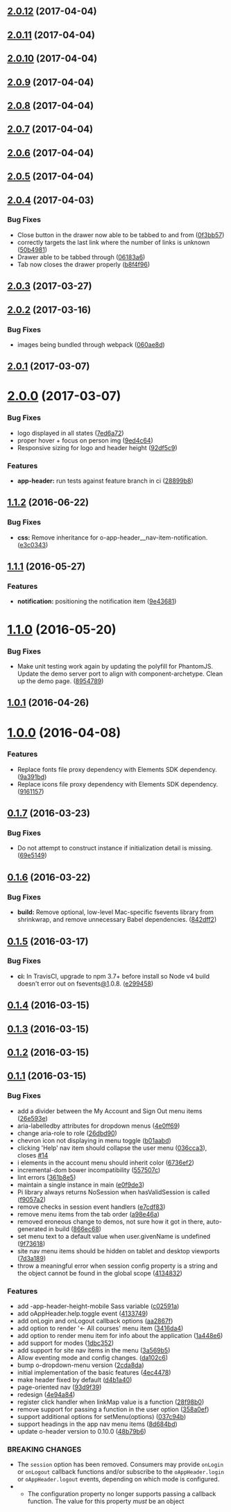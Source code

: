 <a name="2.0.12"></a>
## [2.0.12](https://github.com/Pearson-Higher-Ed/app-header/compare/v2.0.11...v2.0.12) (2017-04-04)



<a name="2.0.11"></a>
## [2.0.11](https://github.com/Pearson-Higher-Ed/app-header/compare/v2.0.10...v2.0.11) (2017-04-04)



<a name="2.0.10"></a>
## [2.0.10](https://github.com/Pearson-Higher-Ed/app-header/compare/v2.0.9...v2.0.10) (2017-04-04)



<a name="2.0.9"></a>
## [2.0.9](https://github.com/Pearson-Higher-Ed/app-header/compare/v2.0.8...v2.0.9) (2017-04-04)



<a name="2.0.8"></a>
## [2.0.8](https://github.com/Pearson-Higher-Ed/app-header/compare/v2.0.7...v2.0.8) (2017-04-04)



<a name="2.0.7"></a>
## [2.0.7](https://github.com/Pearson-Higher-Ed/app-header/compare/v2.0.6...v2.0.7) (2017-04-04)



<a name="2.0.6"></a>
## [2.0.6](https://github.com/Pearson-Higher-Ed/app-header/compare/v2.0.5...v2.0.6) (2017-04-04)



<a name="2.0.5"></a>
## [2.0.5](https://github.com/Pearson-Higher-Ed/app-header/compare/v2.0.4...v2.0.5) (2017-04-04)



<a name="2.0.4"></a>
## [2.0.4](https://github.com/Pearson-Higher-Ed/app-header/compare/v2.0.3...v2.0.4) (2017-04-03)


### Bug Fixes

* Close button in the drawer now able to be tabbed to and from ([0f3bb57](https://github.com/Pearson-Higher-Ed/app-header/commit/0f3bb57))
* correctly targets the last link where the number of links is unknown ([50b4981](https://github.com/Pearson-Higher-Ed/app-header/commit/50b4981))
* Drawer able to be tabbed through ([06183a6](https://github.com/Pearson-Higher-Ed/app-header/commit/06183a6))
* Tab now closes the drawer properly ([b8f4f96](https://github.com/Pearson-Higher-Ed/app-header/commit/b8f4f96))



<a name="2.0.3"></a>
## [2.0.3](https://github.com/Pearson-Higher-Ed/app-header/compare/v2.0.2...v2.0.3) (2017-03-27)



<a name="2.0.2"></a>
## [2.0.2](https://github.com/Pearson-Higher-Ed/app-header/compare/v2.0.1...v2.0.2) (2017-03-16)


### Bug Fixes

* images being bundled through webpack ([060ae8d](https://github.com/Pearson-Higher-Ed/app-header/commit/060ae8d))



<a name="2.0.1"></a>
## [2.0.1](https://github.com/Pearson-Higher-Ed/app-header/compare/v2.0.0...v2.0.1) (2017-03-07)



<a name="2.0.0"></a>
# [2.0.0](https://github.com/Pearson-Higher-Ed/app-header/compare/v1.1.2...v2.0.0) (2017-03-07)


### Bug Fixes

* logo displayed in all states ([7ed6a72](https://github.com/Pearson-Higher-Ed/app-header/commit/7ed6a72))
* proper hover + focus on person img ([9ed4c64](https://github.com/Pearson-Higher-Ed/app-header/commit/9ed4c64))
* Responsive sizing for logo and header height ([92df5c9](https://github.com/Pearson-Higher-Ed/app-header/commit/92df5c9))


### Features

* **app-header:** run tests against feature branch in ci ([28899b8](https://github.com/Pearson-Higher-Ed/app-header/commit/28899b8))



<a name="1.1.2"></a>
## [1.1.2](https://github.com/Pearson-Higher-Ed/app-header/compare/v1.1.1...v1.1.2) (2016-06-22)


### Bug Fixes

* **css:** Remove inheritance for o-app-header__nav-item-notification. ([e3c0343](https://github.com/Pearson-Higher-Ed/app-header/commit/e3c0343))



<a name="1.1.1"></a>
## [1.1.1](https://github.com/Pearson-Higher-Ed/app-header/compare/v1.1.0...v1.1.1) (2016-05-27)


### Features

* **notification:** positioning the notification item ([9e43681](https://github.com/Pearson-Higher-Ed/app-header/commit/9e43681))



<a name="1.1.0"></a>
# [1.1.0](https://github.com/Pearson-Higher-Ed/app-header/compare/v1.0.1...v1.1.0) (2016-05-20)


### Bug Fixes

* Make unit testing work again by updating the polyfill for PhantomJS. Update the demo server port to align with component-archetype. Clean up the demo page. ([8954789](https://github.com/Pearson-Higher-Ed/app-header/commit/8954789))



<a name="1.0.1"></a>
## [1.0.1](https://github.com/Pearson-Higher-Ed/app-header/compare/v1.0.0...v1.0.1) (2016-04-26)



<a name="1.0.0"></a>
# [1.0.0](https://github.com/Pearson-Higher-Ed/app-header/compare/v0.1.7...v1.0.0) (2016-04-08)


### Features

* Replace fonts file proxy dependency with Elements SDK dependency. ([9a391bd](https://github.com/Pearson-Higher-Ed/app-header/commit/9a391bd))
* Replace icons file proxy dependency with Elements SDK dependency. ([9161157](https://github.com/Pearson-Higher-Ed/app-header/commit/9161157))



<a name="0.1.7"></a>
## [0.1.7](https://github.com/Pearson-Higher-Ed/app-header/compare/v0.1.6...v0.1.7) (2016-03-23)


### Bug Fixes

* Do not attempt to construct instance if initialization detail is missing. ([69e5149](https://github.com/Pearson-Higher-Ed/app-header/commit/69e5149))



<a name="0.1.6"></a>
## [0.1.6](https://github.com/Pearson-Higher-Ed/app-header/compare/v0.1.5...v0.1.6) (2016-03-22)


### Bug Fixes

* **build:** Remove optional, low-level Mac-specific fsevents library from shrinkwrap, and remove unnecessary Babel dependencies. ([842dff2](https://github.com/Pearson-Higher-Ed/app-header/commit/842dff2))



<a name="0.1.5"></a>
## [0.1.5](https://github.com/Pearson-Higher-Ed/app-header/compare/v0.1.4...v0.1.5) (2016-03-17)


### Bug Fixes

* **ci:** In TravisCI, upgrade to npm 3.7+ before install so Node v4 build doesn't error out on fsevents[@1](https://github.com/1).0.8. ([e299458](https://github.com/Pearson-Higher-Ed/app-header/commit/e299458))



<a name="0.1.4"></a>
## [0.1.4](https://github.com/Pearson-Higher-Ed/app-header/compare/v0.1.3...v0.1.4) (2016-03-15)



<a name="0.1.3"></a>
## [0.1.3](https://github.com/Pearson-Higher-Ed/app-header/compare/v0.1.2...v0.1.3) (2016-03-15)



<a name="0.1.2"></a>
## [0.1.2](https://github.com/Pearson-Higher-Ed/app-header/compare/v0.1.1...v0.1.2) (2016-03-15)



<a name="0.1.1"></a>
## [0.1.1](https://github.com/Pearson-Higher-Ed/app-header/compare/4ec4478...v0.1.1) (2016-03-15)


### Bug Fixes

* add a divider between the My Account and Sign Out menu items ([26e593e](https://github.com/Pearson-Higher-Ed/app-header/commit/26e593e))
* aria-labelledby attributes for dropdown menus ([4e0ff69](https://github.com/Pearson-Higher-Ed/app-header/commit/4e0ff69))
* change aria-role to role ([26dbd90](https://github.com/Pearson-Higher-Ed/app-header/commit/26dbd90))
* chevron icon not displaying in menu toggle ([b01aabd](https://github.com/Pearson-Higher-Ed/app-header/commit/b01aabd))
* clicking 'Help' nav item should collapse the user menu ([036cca3](https://github.com/Pearson-Higher-Ed/app-header/commit/036cca3)), closes [#14](https://github.com/Pearson-Higher-Ed/app-header/issues/14)
* i elements in the account menu should inherit color ([6736ef2](https://github.com/Pearson-Higher-Ed/app-header/commit/6736ef2))
* incremental-dom bower incompatibility ([557507c](https://github.com/Pearson-Higher-Ed/app-header/commit/557507c))
* lint errors ([361b8e5](https://github.com/Pearson-Higher-Ed/app-header/commit/361b8e5))
* maintain a single instance in main ([e0f9de3](https://github.com/Pearson-Higher-Ed/app-header/commit/e0f9de3))
* Pi library always returns NoSession when hasValidSession is called ([f9057a2](https://github.com/Pearson-Higher-Ed/app-header/commit/f9057a2))
* remove checks in session event handlers ([e7cdf83](https://github.com/Pearson-Higher-Ed/app-header/commit/e7cdf83))
* remove menu items from the tab order ([a98e46a](https://github.com/Pearson-Higher-Ed/app-header/commit/a98e46a))
* removed eroneous change to demos, not sure how it got in there, auto-generated in build ([866ec68](https://github.com/Pearson-Higher-Ed/app-header/commit/866ec68))
* set menu text to a default value when user.givenName is undefined ([9f73618](https://github.com/Pearson-Higher-Ed/app-header/commit/9f73618))
* site nav menu items should be hidden on tablet and desktop viewports ([7d3a189](https://github.com/Pearson-Higher-Ed/app-header/commit/7d3a189))
* throw a meaningful error when session config property is a string and the object cannot be found in the global scope ([4134832](https://github.com/Pearson-Higher-Ed/app-header/commit/4134832))


### Features

* add -app-header-height-mobile Sass variable ([c02591a](https://github.com/Pearson-Higher-Ed/app-header/commit/c02591a))
* add oAppHeader.help.toggle event ([4133749](https://github.com/Pearson-Higher-Ed/app-header/commit/4133749))
* add onLogin and onLogout callback options ([aa2867f](https://github.com/Pearson-Higher-Ed/app-header/commit/aa2867f))
* add option to render '← All courses' menu item ([3416da4](https://github.com/Pearson-Higher-Ed/app-header/commit/3416da4))
* add option to render menu item for info about the application ([1a448e6](https://github.com/Pearson-Higher-Ed/app-header/commit/1a448e6))
* add support for modes ([1dbc352](https://github.com/Pearson-Higher-Ed/app-header/commit/1dbc352))
* add support for site nav items in the menu ([3a569b5](https://github.com/Pearson-Higher-Ed/app-header/commit/3a569b5))
* Allow eventing mode and config changes. ([da102c6](https://github.com/Pearson-Higher-Ed/app-header/commit/da102c6))
* bump o-dropdown-menu version ([2cda8da](https://github.com/Pearson-Higher-Ed/app-header/commit/2cda8da))
* initial implementation of the basic features ([4ec4478](https://github.com/Pearson-Higher-Ed/app-header/commit/4ec4478))
* make header fixed by default ([d4b1a40](https://github.com/Pearson-Higher-Ed/app-header/commit/d4b1a40))
* page-oriented nav ([93d9f39](https://github.com/Pearson-Higher-Ed/app-header/commit/93d9f39))
* redesign ([4e94a84](https://github.com/Pearson-Higher-Ed/app-header/commit/4e94a84))
* register click handler when linkMap value is a function ([28f98b0](https://github.com/Pearson-Higher-Ed/app-header/commit/28f98b0))
* remove support for passing a function in the user option ([358a0ef](https://github.com/Pearson-Higher-Ed/app-header/commit/358a0ef))
* support additional options for setMenu(options) ([037c94b](https://github.com/Pearson-Higher-Ed/app-header/commit/037c94b))
* support headings in the app nav menu items ([8d684bd](https://github.com/Pearson-Higher-Ed/app-header/commit/8d684bd))
* update o-header version to 0.10.0 ([48b79b6](https://github.com/Pearson-Higher-Ed/app-header/commit/48b79b6))


### BREAKING CHANGES

* The `session` option has been removed. Consumers may
provide `onLogin` or `onLogout` callback functions and/or subscribe to the
`oAppHeader.login` or `oAppHeader.logout` events, depending on which
mode is configured.
* - The  configuration property no longer supports passing a callback function. The value for this property *must* be an object



